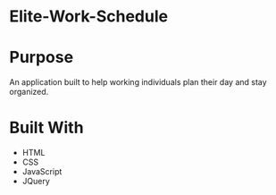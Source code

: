 # Elite-Work-Schedule
# Purpose
An application built to help working individuals plan their day and stay organized.
# Built With
- HTML
- CSS
- JavaScript
- JQuery


